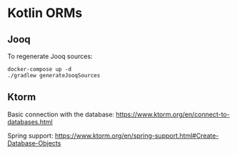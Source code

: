 # Kotlin ORMs


## Jooq

To regenerate Jooq sources:
```shell
docker-compose up -d
./gradlew generateJooqSources
```


## Ktorm

Basic connection with the database: https://www.ktorm.org/en/connect-to-databases.html

Spring support: https://www.ktorm.org/en/spring-support.html#Create-Database-Objects
